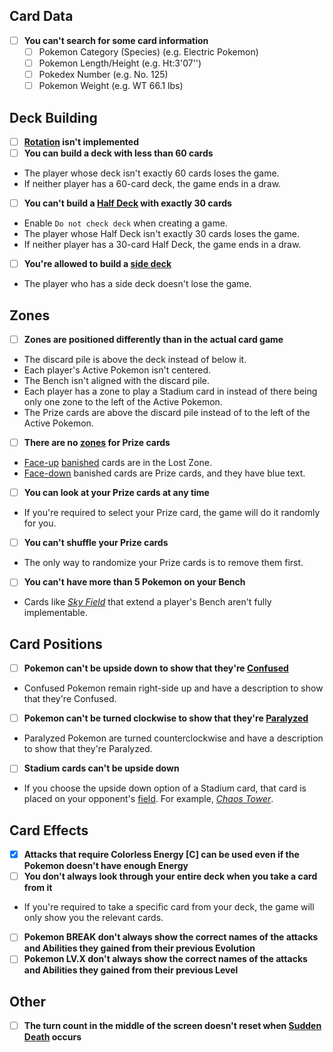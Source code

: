 ## Card Data
- [ ] **You can't search for some card information**
	- [ ] Pokemon Category (Species) (e.g. Electric Pokemon)
	- [ ] Pokemon Length/Height (e.g. Ht:3'07'')
	- [ ] Pokedex Number (e.g. No. 125)
	- [ ] Pokemon Weight (e.g. WT 66.1 lbs)
## Deck Building
- [ ] **[Rotation](https://bulbapedia.bulbagarden.net/wiki/Rotation_(TCG)) isn't implemented**
- [ ] **You can build a deck with less than 60 cards**
- The player whose deck isn't exactly 60 cards loses the game.
- If neither player has a 60-card deck, the game ends in a draw.
- [ ] **You can't build a [Half Deck](https://bulbapedia.bulbagarden.net/wiki/Half_Deck_(TCG)) with exactly 30 cards**
- Enable `Do not check deck` when creating a game.
- The player whose Half Deck isn't exactly 30 cards loses the game.
- If neither player has a 30-card Half Deck, the game ends in a draw.
- [ ] **You're allowed to build a [side deck](https://en.wikipedia.org/wiki/Sideboard_(cards))**
- The player who has a side deck doesn't lose the game.
## Zones
- [ ] **Zones are positioned differently than in the actual card game**
- The discard pile is above the deck instead of below it.
- Each player's Active Pokemon isn't centered.
- The Bench isn't aligned with the discard pile.
- Each player has a zone to play a Stadium card in instead of there being only one zone to the left of the Active Pokemon.
- The Prize cards are above the discard pile instead of to the left of the Active Pokemon.
- [ ] **There are no [zones](https://yugioh.fandom.com/wiki/Zone) for Prize cards**
- [Face-up](https://yugioh.fandom.com/wiki/Face-up) [banished](https://yugioh.fandom.com/wiki/Banish) cards are in the Lost Zone.
- [Face-down](https://yugioh.fandom.com/wiki/Face-down) banished cards are Prize cards, and they have blue text.
- [ ] **You can look at your Prize cards at any time**
- If you're required to select your Prize card, the game will do it randomly for you.
- [ ] **You can't shuffle your Prize cards**
- The only way to randomize your Prize cards is to remove them first.
- [ ] **You can't have more than 5 Pokemon on your Bench**
- Cards like _[Sky Field](https://bulbapedia.bulbagarden.net/wiki/Sky_Field_(Roaring_Skies_89))_ that extend a player's Bench aren't fully implementable.
## Card Positions
- [ ] **Pokemon can't be upside down to show that they're [Confused](https://bulbapedia.bulbagarden.net/wiki/Special_Conditions_(TCG)#Confused)**
- Confused Pokemon remain right-side up and have a description to show that they're Confused.
- [ ] **Pokemon can't be turned clockwise to show that they're [Paralyzed](https://bulbapedia.bulbagarden.net/wiki/Special_Conditions_(TCG)#Paralyzed)**
- Paralyzed Pokemon are turned counterclockwise and have a description to show that they're Paralyzed.
- [ ] **Stadium cards can't be upside down**
- If you choose the upside down option of a Stadium card, that card is placed on your opponent's [field](https://yugioh.fandom.com/wiki/Field). For example, _[Chaos Tower](https://bulbapedia.bulbagarden.net/wiki/Chaos_Tower_(Fates_Collide_94))_.
## Card Effects
- [x] **Attacks that require Colorless Energy [C] can be used even if the Pokemon doesn't have enough Energy**
- [ ] **You don't always look through your entire deck when you take a card from it**
- If you're required to take a specific card from your deck, the game will only show you the relevant cards.
- [ ] **Pokemon BREAK don't always show the correct names of the attacks and Abilities they gained from their previous Evolution**
- [ ] **Pokemon LV.X don't always show the correct names of the attacks and Abilities they gained from their previous Level**
## Other
- [ ] **The turn count in the middle of the screen doesn't reset when [Sudden Death](https://www.pokebeach.com/forums/threads/sudden-death-questions.112470/) occurs**
